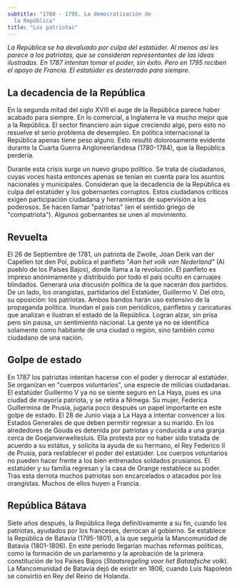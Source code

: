 ```yaml
---
subtitle: "1780 - 1795. La democratización de
  la República"
title: "Los patriotas"
---
```


_La República se ha devaluado por culpa del estatúder. Al menos así les
parece a los patriotas, que se consideran representantes de las ideas
ilustradas. En 1787 intentan tomar el poder, sin éxito. Pero en 1795
reciben el apoyo de Francia. El estatúder es desterrado para siempre._

## La decadencia de la República

En la segunda mitad del siglo XVIII el auge de la República parece haber
acabado para siempre. En lo comercial, a Inglaterra le va mucho mejor
que a la República. El sector financiero aún sigue creciendo algo, pero
esto no resuelve el serio problema de desempleo. En política
internacional la República apenas tiene peso alguno. Esto resultó
dolorosamente evidente durante la Cuarta Guerra Angloneerlandesa
(1780-1784), que la República perdería.

Durante esta crisis surge un nuevo grupo político. Se trata de
ciudadanos, cuyas voces hasta entonces apenas se tenían en cuenta para
los asuntos nacionales y municipales. Consideran que la decadencia de la
República es culpa del estatúder y los gobernantes corruptos. Estos
ciudadanos críticos exigen participación ciudadana y herramientas de
supervisión a los poderosos. Se hacen llamar "patriotas" (en el sentido
griego de \"compatriota\"). Algunos gobernantes se unen al movimiento.

## Revuelta

El 26 de Septiembre de 1781, un patriota de Zwolle, Joan Derk van der
Capellen tot den Pol, publica el panfleto \"_Aan het volk van
Nederland\"_ (Al pueblo de los Países Bajos), donde llama a la
revolución. El panfleto es impreso anónimamente y distribuido por todo
el país oculto en carruajes blindados. Generará una discusión política
de la que nacerán dos partidos. De un lado, los orangistas, partidarios
del Estatúder, Guillermo V. Del otro, su oposición: los patriotas. Ambos
bandos harán uso extensivo de la propaganda política. Inundan el país
con periódicos, panfletos y caricaturas que analizan e ilustran el
estado de la República. Logran alzar, sin prisa pero sin pausa, un
sentimiento nacional. La gente ya no se identifica solamente como
habitante de una ciudad o región, sino también como ciudadano de una
nación.

## Golpe de estado

En 1787 los patriotas intentan hacerse con el poder y derrocar al
estatúder. Se organizan en \"cuerpos voluntarios\", una especie de
milicias ciudadanas. El estatúder Guillermo V ya no se siente seguro en
La Haya, pues es una ciudad de mayoría patriota, y se retira a Nimega.
Su mujer, Federica Guillermina de Prusia, jugaría poco después un papel
importante en este golpe de estado. El 28 de Junio viaja a La Haya a
intentar convencer a los Estados Generales de que deben permitir
regresar a su marido. En los alrededores de Gouda es detenida por
patriotas y conducida a una granja cerca de Goejanverwellesluis. Ella
protesta por no haber sido tratada de acuerdo a su estátus, y solicita
la ayuda de su hermano, el Rey Federico II de Prusia, para restablecer
el poder del estatúder. Los cuerpos voluntarios no pueden hacer frente a
los bien entrenados soldados prusianos. El estatúder y su familia
regresan y la casa de Orange restablece su poder. Tras esta derrota
muchos patriotas son encarcelados o atacados por los orangistas. Muchos
de ellos huyen a Francia.

## República Bátava

Siete años después, la República llega definitivamente a su fin, cuando
los patriotas, ayudados por los franceses, derrocan al gobierno. Se
establece la República de Batavia (1795-1801), a la que seguiría la
Mancomunidad de Batavia (1801-1806). En este período llegarían muchas
reformas políticas, como la formación de un parlamento y la aprobación
de la primera constitución de los Países Bajos (_Staatsregeling voor het
Bataafsche volk_). La Mancomunidad de Batavia dejó de existir en 1806,
cuando Luis Napoleón se convirtió en Rey del Reino de Holanda.
